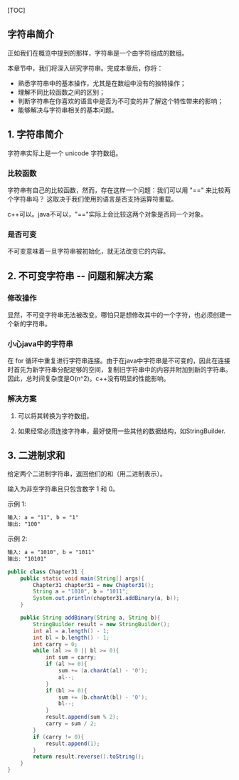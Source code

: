 [TOC]

## 字符串简介

正如我们在概览中提到的那样，字符串是一个由字符组成的数组。

本章节中，我们将深入研究字符串。完成本章后，你将：

- 熟悉字符串中的基本操作，尤其是在数组中没有的独特操作；
- 理解不同比较函数之间的区别；
- 判断字符串在你喜欢的语言中是否为不可变的并了解这个特性带来的影响；
- 能够解决与字符串相关的基本问题。

## 1. 字符串简介

字符串实际上是一个 unicode 字符数组。

### 比较函数

字符串有自己的比较函数，然而，存在这样一个问题：我们可以用 "==" 来比较两个字符串吗？
这取决于我们使用的语言是否支持运算符重载。

c++可以。java不可以，"=="实际上会比较这两个对象是否同一个对象。

### 是否可变

不可变意味着一旦字符串被初始化，就无法改变它的内容。

## 2. 不可变字符串 -- 问题和解决方案

### 修改操作

显然，不可变字符串无法被改变。哪怕只是想修改其中的一个字符，也必须创建一个新的字符串。

### 小心java中的字符串

在 for 循环中重复进行字符串连接。由于在java中字符串是不可变的，因此在连接时首先为新字符串分配足够的空间，复制旧字符串中的内容并附加到新的字符串。
因此，总时间复杂度是O(n^2)。c++没有明显的性能影响。

### 解决方案

1. 可以将其转换为字符数组。

2. 如果经常必须连接字符串，最好使用一些其他的数据结构，如StringBuilder.

## 3. 二进制求和

给定两个二进制字符串，返回他们的和（用二进制表示）。

输入为非空字符串且只包含数字 1 和 0。

示例 1:
```markdown
输入: a = "11", b = "1"
输出: "100"
```

示例 2:
```markdown
输入: a = "1010", b = "1011"
输出: "10101"
```


```java
public class Chapter31 {
    public static void main(String[] args){
        Chapter31 chapter31 = new Chapter31();
        String a = "1010", b = "1011";
        System.out.println(chapter31.addBinary(a, b));
    }

    public String addBinary(String a, String b){
        StringBuilder result = new StringBuilder();
        int al = a.length() - 1;
        int bl = b.length() - 1;
        int carry = 0;
        while (al >= 0 || bl >= 0){
            int sum = carry;
            if (al >= 0){
                sum += (a.charAt(al) - '0');
                al--;
            }
            if (bl >= 0){
                sum += (b.charAt(bl) - '0');
                bl--;
            }
            result.append(sum % 2);
            carry = sum / 2;
        }
        if (carry != 0){
            result.append(1);
        }
        return result.reverse().toString();
    }
}
```